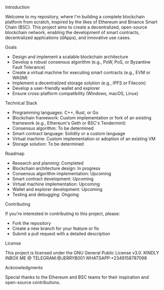 Introduction

Welcome to my repository, where I'm building a complete blockchain platform from scratch, inspired by the likes of Ethereum and Binance Smart Chain (BSC). This project aims to create a decentralized, open-source blockchain network, enabling the development of smart contracts, decentralized applications (dApps), and innovative use cases.

Goals

- Design and implement a scalable blockchain architecture
- Develop a robust consensus algorithm (e.g., PoW, PoS, or Byzantine Fault Tolerance)
- Create a virtual machine for executing smart contracts (e.g., EVM or WASM)
- Implement a decentralized storage solution (e.g., IPFS or Filecoin)
- Develop a user-friendly wallet and explorer
- Ensure cross-platform compatibility (Windows, macOS, Linux)

Technical Stack

- Programming languages: C++, Rust, or Go
- Blockchain framework: Custom implementation or fork of an existing framework (e.g., Ethereum's Geth or BSC's Tendermint)
- Consensus algorithm: To be determined
- Smart contract language: Solidity or a custom language
- Virtual machine: Custom implementation or adoption of an existing VM
- Storage solution: To be determined

Roadmap

- Research and planning: Completed
- Blockchain architecture design: In progress
- Consensus algorithm implementation: Upcoming
- Smart contract development: Upcoming
- Virtual machine implementation: Upcoming
- Wallet and explorer development: Upcoming
- Testing and debugging: Ongoing

Contributing

If you're interested in contributing to this project, please:

- Fork the repository
- Create a new branch for your feature or fix
- Submit a pull request with a detailed description

License

This project is licensed under the GNU General Public License v3.0.
KINDLY INBOX ME @ TELEGRAM:@JERRYB001 WHATSAPP:+2349158787098

Acknowledgments

Special thanks to the Ethereum and BSC teams for their inspiration and open-source contributions.
